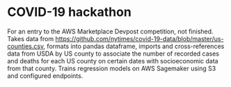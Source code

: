 # COVID-19 hackathon

For an entry to the AWS Marketplace Devpost competition, not finished. Takes data from https://github.com/nytimes/covid-19-data/blob/master/us-counties.csv, formats into pandas dataframe, imports and cross-references data from USDA by US county to associate the number of recorded cases and deaths for each US county on certain dates with socioeconomic data from that county. Trains regression models on AWS Sagemaker using S3 and configured endpoints. 


